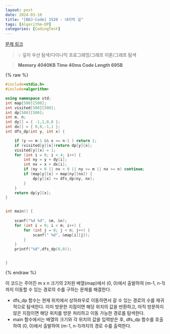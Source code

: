 ```yaml
---
layout: post
date: 2024-03-10
title: "[BOJ-Code] 1520 - 내리막 길"
tags: [Algorithm-DP]
categories: [CodingTest]
---
```


[문제 링크](https://www.acmicpc.net/problem/1520)


> 💡 깊이 우선 탐색/다이나믹 프로그래밍/그래프 이론/그래프 탐색


> **Memory   4040KB                                   Time   40ms                                Code Length   695B**



{% raw %}
```c++
#include<stdio.h>
#include<algorithm>

using namespace std;
int map[500][500];
int visited[500][500];
int dp[500][500];
int m, n;
int dy[] = { -1,1,0,0 };
int dx[] = { 0,0,-1,1 };
int dfs_dp(int y, int x) {

	if (y == m-1 && x == n-1 ) return 1;
	if (visited[y][x])return dp[y][x];
	visited[y][x] = 1;
	for (int i = 0; i < 4; i++) {
		int ny = y + dy[i];
		int nx = x + dx[i];
		if (ny < 0 || nx < 0 || ny >= m || nx >= n) continue;
		if (map[y][x] > map[ny][nx]) {
			dp[y][x] += dfs_dp(ny, nx);
		}
	}
	return dp[y][x];
}


int main() {
	
	scanf("%d %d", &m, &n);
	for (int i = 0; i < m; i++) {
		for (int j = 0; j < n; j++) {
			scanf(" %d", &map[i][j]);
		}
	}
	printf("%d",dfs_dp(0,0));


}
```
{% endraw %}



이 코드는 주어진 m x n 크기의 2차원 배열(map)에서 (0, 0)에서 출발하여 (m-1, n-1)까지 이동할 수 있는 경로의 수를 구하는 문제를 해결한다.

- dfs_dp 함수는 현재 위치에서 상하좌우로 이동하면서 갈 수 있는 경로의 수를 재귀적으로 탐색한다. 이미 방문한 지점이면 해당 위치의 값을 반환하고, 아직 방문하지 않은 지점이면 해당 위치를 방문 처리하고 이동 가능한 경로를 탐색한다.
- main 함수에서는 배열의 크기와 각 위치의 값을 입력받은 후, dfs_dp 함수를 호출하여 (0, 0)에서 출발하여 (m-1, n-1)까지의 경로 수를 출력한다.

